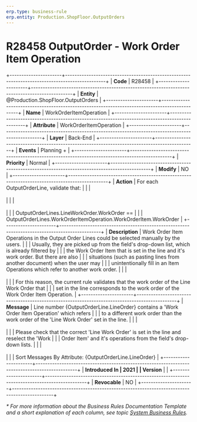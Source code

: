 ```yaml
---
erp.type: business-rule
erp.entity: Production.ShopFloor.OutputOrders
---
```


# R28458 OutputOrder - Work Order Item Operation
+----------------------+-----------------------------------------------------------------------------------------------+
| **Code**             | R28458                                                                                        |
+----------------------+-----------------------------------------------------------------------------------------------+
| **Entity**           | @Production.ShopFloor.OutputOrders                                                            |
+----------------------+-----------------------------------------------------------------------------------------------+
| **Name**             | WorkOrderItemOperation                                                                        |
+----------------------+-----------------------------------------------------------------------------------------------+
| **Attribute**        | WorkOrderItemOperation                                                                        |
+----------------------+-----------------------------------------------------------------------------------------------+
| **Layer**            | Back-End                                                                                      |
+----------------------+-----------------------------------------------------------------------------------------------+
| **Events**           | Planning +                                                                                    |
+----------------------+-----------------------------------------------------------------------------------------------+
| **Priority**         | Normal                                                                                        |
+----------------------+-----------------------------------------------------------------------------------------------+
| **Modify**           | NO                                                                                            |
+----------------------+-----------------------------------------------------------------------------------------------+
| **Action**           | For each OutputOrderLine, validate that:                                                      |
|                      | <br/><br/>                                                                                    |
|                      | <br/><br/>                                                                                    |
|                      | OutputOrderLines.LineWorkOrder.WorkOrder ==                                                   |
|                      | OutputOrderLines.WorkOrderItemOperation.WorkOrderItem.WorkOrder                               |
+----------------------+-----------------------------------------------------------------------------------------------+
| **Description**      | Work Order Item Operations in the Output Order Lines could be selected manually by the users. |
|                      | Usually, they are picked up from the field\'s drop-down list, which is already filtered by    |
|                      | the Work Order Item that is set in the line and it\'s work order. But there are also          |
|                      | situations (such as pasting lines from another document) when the user may                    |
|                      | unintentionally fill in an Item Operations which refer to another work order.                 |
|                      | <br/><br/>                                                                                    |
|                      | For this reason, the current rule validates that the work order of the Line Work Order that   |
|                      | set in the line corresponds to the work order of the Work Order Item Operation.               |
+----------------------+-----------------------------------------------------------------------------------------------+
| **Message**          | Line number {OutputOrderLine.LineOrder} contains a \'Work Order Item Operation\' which refers |
|                      | to a different work order than the work order of the \'Line Work Order\' set in the line.     |
|                      | <br/><br/>                                                                                    |
|                      | Please check that the correct \'Line Work Order\' is set in the line and reselect the \'Work  |
|                      | Order Item\' and it\'s operations from the field\'s drop-down lists.                          |
|                      | <br/><br/>                                                                                    |
|                      | Sort Messages By Attribute: {OutputOrderLine.LineOrder}                                       |
+----------------------+-----------------------------------------------------------------------------------------------+
| **Introduced In      | 2021                                                                                          |
| Version**            |                                                                                               |
+----------------------+-----------------------------------------------------------------------------------------------+
| **Revocable**        | NO                                                                                            |
+----------------------+-----------------------------------------------------------------------------------------------+

*\* For more information about the Business Rules Documentation Template and a short explanation of each column, see
topic [System Business Rules](../templates/template-description-system-business-rules.md).*
